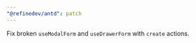 ```yaml
---
"@refinedev/antd": patch
---
```


Fix broken `useModalForm` and `useDrawerForm` with `create` actions.
